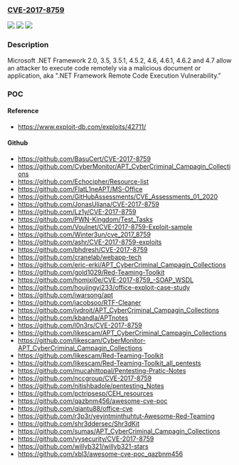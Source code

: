 ### [CVE-2017-8759](https://cve.mitre.org/cgi-bin/cvename.cgi?name=CVE-2017-8759)
![](https://img.shields.io/static/v1?label=Product&message=Microsoft%20.NET%20Framework&color=blue)
![](https://img.shields.io/static/v1?label=Version&message=n%2Fa&color=blue)
![](https://img.shields.io/static/v1?label=Vulnerability&message=Remote%20Code%20Execution&color=brighgreen)

### Description

Microsoft .NET Framework 2.0, 3.5, 3.5.1, 4.5.2, 4.6, 4.6.1, 4.6.2 and 4.7 allow an attacker to execute code remotely via a malicious document or application, aka ".NET Framework Remote Code Execution Vulnerability."

### POC

#### Reference
- https://www.exploit-db.com/exploits/42711/

#### Github
- https://github.com/BasuCert/CVE-2017-8759
- https://github.com/CyberMonitor/APT_CyberCriminal_Campagin_Collections
- https://github.com/Echocipher/Resource-list
- https://github.com/FlatL1neAPT/MS-Office
- https://github.com/GitHubAssessments/CVE_Assessments_01_2020
- https://github.com/JonasUliana/CVE-2017-8759
- https://github.com/Lz1y/CVE-2017-8759
- https://github.com/PWN-Kingdom/Test_Tasks
- https://github.com/Voulnet/CVE-2017-8759-Exploit-sample
- https://github.com/Winter3un/cve_2017_8759
- https://github.com/ashr/CVE-2017-8759-exploits
- https://github.com/bhdresh/CVE-2017-8759
- https://github.com/cranelab/webapp-tech
- https://github.com/eric-erki/APT_CyberCriminal_Campagin_Collections
- https://github.com/gold1029/Red-Teaming-Toolkit
- https://github.com/homjxi0e/CVE-2017-8759_-SOAP_WSDL
- https://github.com/houjingyi233/office-exploit-case-study
- https://github.com/iwarsong/apt
- https://github.com/jacobsoo/RTF-Cleaner
- https://github.com/jvdroit/APT_CyberCriminal_Campagin_Collections
- https://github.com/kbandla/APTnotes
- https://github.com/l0n3rs/CVE-2017-8759
- https://github.com/likescam/APT_CyberCriminal_Campagin_Collections
- https://github.com/likescam/CyberMonitor-APT_CyberCriminal_Campagin_Collections
- https://github.com/likescam/Red-Teaming-Toolkit
- https://github.com/likescam/Red-Teaming-Toolkit_all_pentests
- https://github.com/mucahittopal/Pentesting-Pratic-Notes
- https://github.com/nccgroup/CVE-2017-8759
- https://github.com/nitishbadole/pentesting_Notes
- https://github.com/pctripsesp/CEH_resources
- https://github.com/qazbnm456/awesome-cve-poc
- https://github.com/qiantu88/office-cve
- https://github.com/r3p3r/yeyintminthuhtut-Awesome-Red-Teaming
- https://github.com/shr3ddersec/Shr3dKit
- https://github.com/sumas/APT_CyberCriminal_Campagin_Collections
- https://github.com/vysecurity/CVE-2017-8759
- https://github.com/willyb321/willyb321-stars
- https://github.com/xbl3/awesome-cve-poc_qazbnm456

